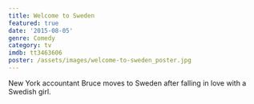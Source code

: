 ```yaml
---
title: Welcome to Sweden
featured: true
date: '2015-08-05'
genre: Comedy
category: tv
imdb: tt3463606
poster: /assets/images/welcome-to-sweden_poster.jpg
---
```

New York accountant Bruce moves to Sweden after falling in love with a Swedish girl.
